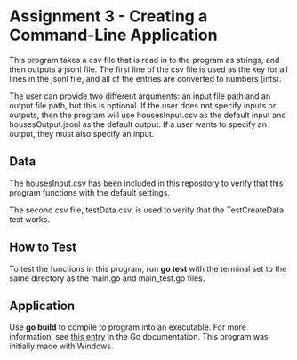 # Assignment 3 - Creating a Command-Line Application
This program takes a csv file that is read in to the program as strings, and then outputs a jsonl file. The first line of the csv file is used as the key for all lines in the jsonl file, and all of the entries are converted to numbers (ints). 

The user can provide two different arguments: an input file path and an output file path, but this is optional. If the user does not specify inputs or outputs, then the program will use housesInput.csv as the default input and housesOutput.jsonl as the default output. If a user wants to specify an output, they must also specify an input.

## Data
The housesInput.csv has been included in this repository to verify that this program functions with the default settings.

The second csv file, testData.csv, is used to verify that the TestCreateData test works.

## How to Test
To test the functions in this program, run **go test** with the terminal set to the same directory as the main.go and main_test.go files.

## Application
Use **go build** to compile to program into an executable. For more information, see [this entry](https://www.markdownguide.org/basic-syntax/) in the Go documentation. This program was initially made with Windows.

